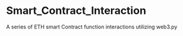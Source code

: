 # Smart_Contract_Interaction
A series of ETH smart Contract function interactions utilizing web3.py
